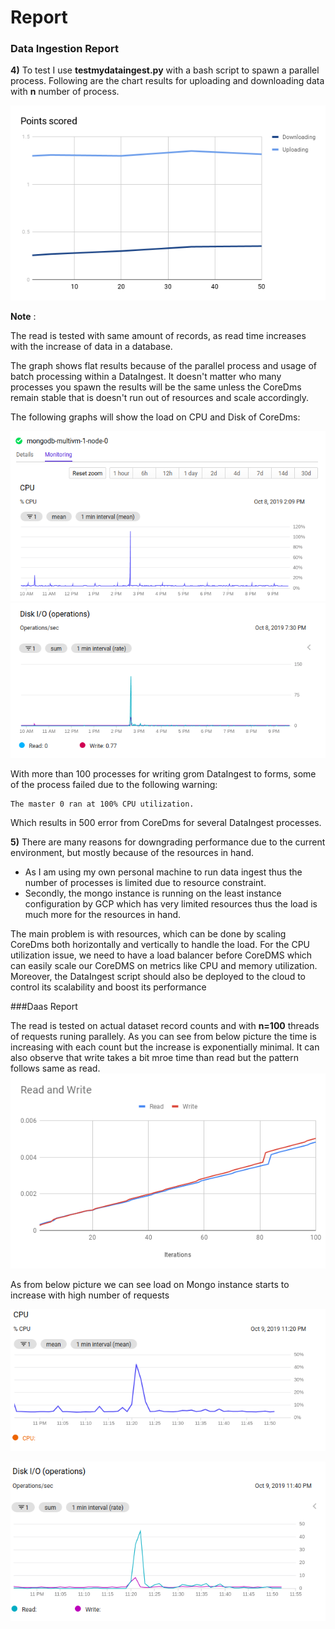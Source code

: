 # Report


### Data Ingestion Report

**4)** To test I use **testmydataingest.py** with a bash script to spawn a parallel process. Following are the chart results for uploading and downloading data with **n** number of process.

![dataIngestion](dataIngestion.png "dataIngestion")

**Note** :

The read is tested with same amount of records, as read time increases with the increase of data in a database.

The graph shows flat results because of the parallel process and usage of batch processing within a DataIngest. It doesn&#39;t matter who many processes you spawn the results will be the same unless the CoreDms remain stable that is doesn&#39;t run out of resources and scale accordingly.

The following graphs will show the load on CPU and Disk of CoreDms:

 ![WriteCPUPeak](WriteCPUPeak.png "WriteCPUPeak")
 ![WriteDiskIO](WriteDiskIO.png "WriteDiskIO")
 
With more than 100 processes for writing grom DataIngest to forms, some of the process failed due to the following warning:

```
The master 0 ran at 100% CPU utilization.
```


Which results in 500 error from CoreDms for several DataIngest processes.



**5)** There are many reasons for downgrading performance due to the current environment, but mostly because of the resources in hand.

- As I am using my own personal machine to run data ingest thus the number of processes is limited due to resource constraint.
- Secondly, the mongo instance is running on the least instance configuration by GCP which has very limited resources thus the load is much more for the resources in hand.

The main problem is with resources, which can be done by scaling CoreDms both horizontally and vertically to handle the load. For the CPU utilization issue, we need to have a load balancer before CoreDMS which can easily scale our CoreDMS on metrics like CPU and memory utilization. Moreover, the DataIngest script should also be deployed to the cloud to control its scalability and boost its performance



###Daas Report

The read is tested on actual dataset record counts and with **n=100** threads of requests runing parallely. As you can see from below picture the time is increasing with each count but the increase is exponentially minimal. It can also observe that write takes a bit mroe time than read but the pattern follows same as read.
 ![DaasPerformace](DaasPerformace.png "DaasPerformace")


As from below picture we can see load on Mongo instance starts to increase with high number of requests

![daasCPU](dassCPU.png "DaasCPU")

![daasDisk](daasDisk.png "DaasDisk")